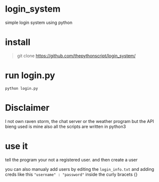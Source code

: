 # login_system
simple login system using python
# install
> git clone https://github.com/thepythonscript/login_system/
# run login.py
`python login.py`
# Disclaimer
I not own raven storm, the chat server or the weather program but the API bieng used is mine also all the scripts are written in python3
# use it
tell the program your not a registered user. and then create a user

you can also manualy add users by editing the `login_info.txt` and adding creds like this `"username" : "password"` inside the curly bracets {}
